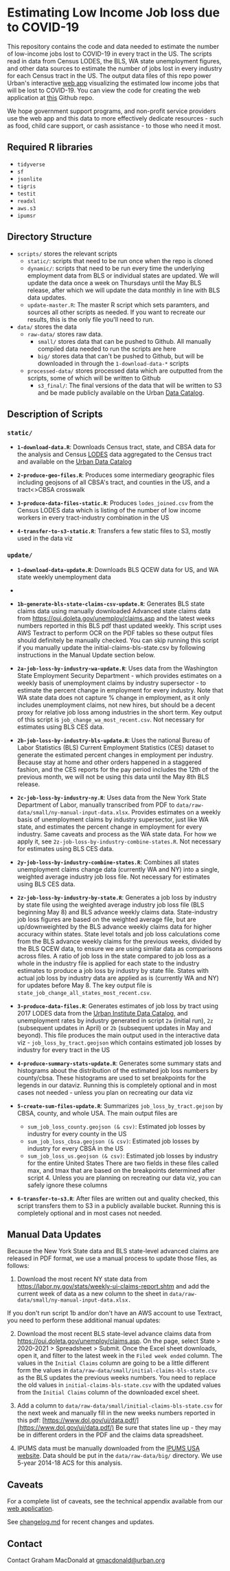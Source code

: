 # Estimating Low Income Job loss due to COVID-19

This repository contains the code and data needed to estimate the number of
low-income jobs lost to COVID-19 in every tract in the US. The scripts read in
data from Census LODES, the BLS, WA state unemployment figures, and other data
sources to estimate the number of jobs lost in every industry for each Census
tract in the US. The output data files of this repo power Urban's interactive
[web app](https://www.urban.org/features/where-low-income-jobs-are-being-lost-covid-19) visualizing the estimated low income jobs that will be lost to
COVID-19. You can view the code for creating the web application at [this](https://github.com/UrbanInstitute/covid-jobloss-feature)
Github repo.

We hope government support programs, and non-profit service providers use the
web app and this data to more effectively dedicate resources - such as food,
child care support, or cash assistance - to those who need it most.

## Required R libraries

- `tidyverse`
- `sf`
- `jsonlite`
- `tigris`
- `testit`
- `readxl`
- `aws.s3`
- `ipumsr`


## Directory Structure

- `scripts/` stores the relevant scripts
  - `static/`: scripts that need to be run once when the repo is cloned
  - `dynamic/`: scripts that need to be run every time the underlying employment
    data from BLS or individual states are updated. We will update the data once
    a week on Thursdays until the May BLS release, after which we will update
    the data monthly in line with BLS data updates.
  - `update-master.R`: The master R script which sets paramters, and sources all
    other scripts as needed. If you want to recreate our results, this is the
    only file you'll need to run.
- `data/` stores the data
  - `raw-data/` stores raw data.
    - `small/` stores data that can be pushed to Github. All manually compiled
      data needed to run the scripts are here
    - `big/` stores data that can't be pushed to Github, but will be downloaded in
      through the `1-download-data-*` scripts
  - `processed-data/` stores processed data which are outputted from the
    scripts, some of which will be written to Github
    - `s3_final/`: The final versions of the data that will be written to S3 and be made publicly available on
    the Urban [Data Catalog](https://datacatalog.urban.org/dataset/estimated-low-income-jobs-lost-covid-19).


## Description of Scripts

### `static/`
- **`1-download-data.R`**: Downloads Census tract, state, and CBSA data for the analysis and Census [LODES](https://lehd.ces.census.gov/data/) data aggregated to the Census tract and available on the [Urban Data
  Catalog](https://datacatalog.urban.org/dataset/longitudinal-employer-household-dynamics-origin-destination-employment-statistics-lodes)

- **`2-produce-geo-files.R`**: Produces some intermediary geographic files including geojsons of all
CBSA's tract, and counties in the US, and a tract<>CBSA crosswalk

- **`3-produce-data-files-static.R`**: Produces `lodes_joined.csv` from the Census LODES data which is listing of the number of low income workers in every tract-industry combination in the US

- **`4-transfer-to-s3-static.R`**: Transfers a few static files to S3, mostly used in the data viz

### `update/`
- **`1-download-data-update.R`**: Downloads BLS QCEW data for US, and WA state weekly unemployment data
- 
- **`1b-generate-bls-state-claims-csv-update.R`**: Generates BLS state claims
  data using manually downloaded Advanced state claims data from
  https://oui.doleta.gov/unemploy/claims.asp and the latest weeks numbers
  reported in this BLS pdf thast updated weekly. This script uses AWS Textract
  to perform OCR on the PDF tables so these output files should definitely be manually
  checked. You can skip running this script if you manually update the
  initial-claims-bls-state.csv by following  instructions in the
  Manual Update section below. 

- **`2a-job-loss-by-industry-wa-update.R`**: Uses data from the Washington State
  Employment Security Department - which provides estimates on a weekly basis of
  unemployment claims by industry supersector - to estimate the percent change
  in employment for every industry. Note that WA state data does not capture % change
  in employment, as it only includes unemployment claims, not new hires, but
  should be a decent proxy for relative job loss among industries in the short
  term. Key output of this script is `job_change_wa_most_recent.csv`. Not necessary
  for estimates using BLS CES data.
  
- **`2b-job-loss-by-industry-bls-update.R`**: Uses the national Bureau of Labor
  Statistics (BLS) Current Employment Statistics (CES) dataset to generate the
  estimated percent changes in employment per industry.  Because stay at home
  and other orders happened in a staggered fashion, and the CES reports for the
  pay period includes the 12th of the previous month, we will not be using
  this data until the May 8th BLS release.
  
- **`2c-job-loss-by-industry-ny.R`**: Uses data from the New York State Department
  of Labor, manually transcribed from PDF to `data/raw-data/small/ny-manual-input-data.xlsx`.
  Provides estimates on a weekly basis of unemployment claims by industry
  supersector, just like WA state, and estimates the percent change in employment
  for every industry. Same caveats and process as the WA state data. For how we 
  apply it, see `2z-job-loss-by-industry-combine-states.R`. Not necessary for 
  estimates using BLS CES data.
  
- **`2y-job-loss-by-industry-combine-states.R`**: Combines all states 
  unemployment claims change data (currently WA and NY) into a single, weighted 
  average industry job loss file. Not necessary for estimates using BLS CES data.
  
- **`2z-job-loss-by-industry-by-state.R`**: Generates a job loss by industry by state file using 
  the weighted average industry job loss file (BLS beginning May 8) and BLS advance weekly 
  claims data. State-industry job loss figures are based on the weighted average file, but are 
  up/downweighted by the BLS advance weekly claims data for higher accuracy within states. State 
  level totals and job loss calculations come from the BLS advance weekly claims for the previous 
  weeks, divided by the BLS QCEW data, to ensure we are using similar data as comparisons 
  across files. A ratio of job loss in the state compared to job loss as a whole
  in the industry file is applied for each state to the industry estimates to
  produce a job loss by industry by state file. States with actual job loss by
  industry data are applied as is (currently WA and NY) for updates before May 8. 
  The key output file is `state_job_change_all_states_most_recent.csv`.

- **`3-produce-data-files.R`**: Generates estimates of job loss by tract using 2017
  LODES data from the [Urban Institute Data
  Catalog](https://datacatalog.urban.org/dataset/longitudinal-employer-household-dynamics-origin-destination-employment-statistics-lodes),
  and unemployment rates by industry generated in script `2a` (initial run), `2z` 
  (subsequent updates in April) or `2b` (subsequent updates in May and beyond). 
  This file produces the main output used in the interactive data viz - 
  `job_loss_by_tract.geojson` which contains estimated job losses by industry for every
  tract in the US
       
- **`4-produce-summary-stats-update.R`**: Generates some summary stats and histograms about
  the distribution of the estimated job loss numbers by county/cbsa. These histograms are used
  to set breakpoints for the legends in our dataviz. Running this
  is completely optional and in most cases not needed - unless you plan on recreating our data viz
  
- **`5-create-sum-files-update.R`**: Summarizes `job_loss_by_tract.gejson` by CBSA, county, and whole USA. 
  The main output files are     
    - `sum_job_loss_county.geojson (& csv)`: Estimated job losses by industry for every
      county in the US
    - `sum_job_loss_cbsa.geojson (& csv)`: Estimated job losses by industry for every
      CBSA in the US
    - `sum_job_loss_us.geojson (& csv)`: Estimated job losses by industry for the entire
      United States
  There are two fields in these files called max, and tmax that are based on the breakpoints determined
  after script 4. Unless you are planning on recreating our data viz, you can safely
  ignore these columns
  
- **`6-transfer-to-s3.R`**: After files are written out and quality checked,
  this script transfers them to S3 in a publicly available bucket. Running this
  is completely optional and in most cases not needed.
  

## Manual Data Updates
Because the New York State data and BLS state-level advanced claims are released
in PDF format, we use a manual process to update those files, as follows:

  1) Download the most recent NY state data from
     https://labor.ny.gov/stats/weekly-ui-claims-report.shtm and add the 
     current week of data as a new column to the sheet in 
     `data/raw-data/small/ny-manual-input-data.xlsx.`

  If you don't run script 1b and/or don't have an AWS account to use Textract,
  you need to perform these additional manual updates:
  
  2) Download the most recent BLS state-level advance claims data from
     https://oui.doleta.gov/unemploy/claims.asp. On the page, select State >
     2020-2021 > Spreadsheet > Submit. Once the Excel sheet downloads, open it,
     and filter to the latest week in the `Filed week ended` column. The values in
     the `Initial Claims` column are going to be a little different form the
     values in `data/raw-data/small/initial-claims-bls-state.csv` as the BLS
     updates the previous weeks numbers. You need to replace the old values in
     `initial-claims-bls-state.csv` with the updated values from the 
     `Initial Claims`  column of the downloaded excel sheet.

  3) Add a column to `data/raw-data/small/initial-claims-bls-state.csv` for the
     next week and manually fill in the new weeks numbers reported in this
     pdf: [https://www.dol.gov/ui/data.pdf/](https://www.dol.gov/ui/data.pdf/) 
     Be sure that states line up - they may be in different orders in the PDF
     and the claims data spreadsheet.

  4) IPUMS data must be manually downloaded from the [IPUMS USA website](https://usa.ipums.org/usa/).
     Data should be put in the `data/raw-data/big/` directory. We use 5-year 
     2014-18 ACS for this analysis.

## Caveats

For a complete list of caveats, see the technical appendix available from our
[web application](https://www.urban.org/features/where-low-income-jobs-are-being-lost-covid-19).

See [changelog.md](https://github.com/UrbanInstitute/covid-neighborhood-job-analysis/blob/master/changelog.md) for recent changes and updates.

## Contact

Contact Graham MacDonald at gmacdonald@urban.org